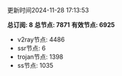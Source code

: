 更新时间2024-11-28 17:13:53

**总订阅: 8**
**总节点: 7871**
**有效节点: 6925**
- v2ray节点: 4486
- ssr节点: 6
- trojan节点: 1398
- ss节点: 1035
